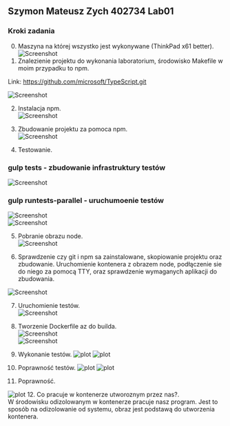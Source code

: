 ## Szymon Mateusz Zych 402734 Lab01

### Kroki zadania

0. Maszyna na której wszystko jest wykonywane (ThinkPad x61 better).<br />
![Screenshot](1.png)<br />
1. Znalezienie projektu do wykonania laboratorium, środowisko Makefile w moim przypadku to npm.<br />

Link: https://github.com/microsoft/TypeScript.git<br />

![Screenshot](2.png)<br />

2. Instalacja npm.<br />
![Screenshot](3.png)<br />

3. Zbudowanie projektu za pomoca npm. <br />
![Screenshot](4.png)<br />

4. Testowanie.<br />

### gulp tests - zbudowanie infrastruktury testów
![Screenshot](5.png)<br />

### gulp runtests-parallel - uruchumoenie testów

![Screenshot](test_1.png)<br />
![Screenshot](test_2.png)<br />

5. Pobranie obrazu node.<br />
![Screenshot](node.png)<br />


6. Sprawdzenie czy git i npm sa zainstalowane, skopiowanie projektu oraz zbudowanie. Uruchomienie kontenera z obrazem node, podłączenie sie do niego za pomocą TTY, oraz sprawdzenie wymaganych aplikacji do zbudowania.<br />

![Screenshot](instalacja.png)<br />

7. Uruchomienie testów.<br />
![Screenshot](testy.png)<br />

8. Tworzenie Dockerfile az do builda.<br />
![Screenshot](build_file.png)<br />
![Screenshot](docker_build_start.png)<br />


9. Wykonanie testów.
![plot](./test_file.png)
![plot](./test_dockerfile_1.png)

10. Poprawność testów.
![plot](./test_file_powodzenie.png)
![plot](./succe.png)


11. Poprawność.

![plot](./poprawnosc.png)
12. Co pracuje w kontenerze utworoznym przez nas?.<br />
W środowisku odizolowanym w kontenerze pracuje nasz program. Jest to sposób na odizolowanie od systemu, obraz jest podstawą do utworzenia kontenera.


